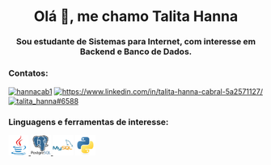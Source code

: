 <h1 align="center">Olá 👋, me chamo Talita Hanna</h1>
<h3 align="center">Sou estudante de Sistemas para Internet, com interesse em Backend e Banco de Dados.</h3>

<h3 align="left">Contatos:</h3>
<p align="left">
<a href="https://twitter.com/hannacab1" target="blank"><img align="center" src="https://raw.githubusercontent.com/rahuldkjain/github-profile-readme-generator/master/src/images/icons/Social/twitter.svg" alt="hannacab1" height="30" width="40" /></a>
<a href="https://www.linkedin.com/in/talita-hanna-cabral/" target="blank"><img align="center" src="https://raw.githubusercontent.com/rahuldkjain/github-profile-readme-generator/master/src/images/icons/Social/linked-in-alt.svg" alt="https://www.linkedin.com/in/talita-hanna-cabral-5a2571127/" height="30" width="40" /></a>
<a href="https://discord.com/channels/@talita_hanna" target="blank"><img align="center" src="https://raw.githubusercontent.com/rahuldkjain/github-profile-readme-generator/master/src/images/icons/Social/discord.svg" alt="talita_hanna#6588" height="30" width="40" /></a>
</p>

<h3 align="left">Linguagens e ferramentas de interesse:</h3>
<p align="left"> <a href="https://www.java.com" target="_blank" rel="noreferrer"> <img src="https://raw.githubusercontent.com/devicons/devicon/master/icons/java/java-original.svg" alt="java" width="40" height="40"/> </a> <a href="https://www.postgresql.org/" target="_blank" rel="noreferrer"> <img src="https://raw.githubusercontent.com/devicons/devicon/master/icons/postgresql/postgresql-original-wordmark.svg" alt="postgresql" width="40" height="40"/> </a> <a target="_blank" rel="noreferrer"> <img src="https://raw.githubusercontent.com/devicons/devicon/master/icons/mysql/mysql-original-wordmark.svg" alt="mysql" width="40" height="40"/> </a> <a href="https://www.python.org" target="_blank" rel="noreferrer"> <img src="https://raw.githubusercontent.com/devicons/devicon/master/icons/python/python-original.svg" alt="python" width="40" height="40"/> </a> </p>

